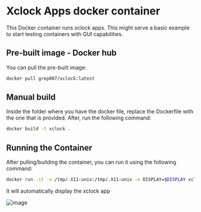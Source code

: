 # Xclock Apps docker container

This Docker container runs xclock apps. This might serve a basic example to start testing containers with GUI capabilities.

## Pre-built image - Docker hub

You can pull the pre-built image:

```bash
docker pull grep007/xclock:latest
```

## Manual build

Inside the folder where you have the docker file, replace the Dockerfile with the one that is provided. After, run the following command:

```bash
docker build -t xclock .
```

## Running the Container

After pulling/building the container, you can run it using the following command:

```bash
docker run -it -v /tmp/.X11-unix:/tmp/.X11-unix -e DISPLAY=$DISPLAY xclock
```
It will automatically display the xclock app

![image](https://github.com/grep265/Docker/assets/81888131/79259ca0-7c12-4b83-90c1-cb5a0d5bcb5b)
